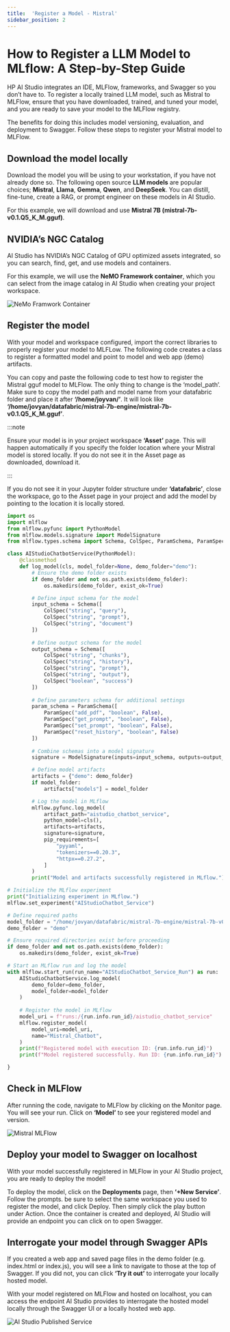 ```yaml
---
title:  'Register a Model - Mistral'
sidebar_position: 2
---
```


# How to Register a LLM Model to MLflow: A Step-by-Step Guide

HP AI Studio integrates an IDE, MLFlow, frameworks, and Swagger so you don’t have to. To register a locally trained LLM model, such as Mistral to MLFlow, ensure that you have downloaded, trained, and tuned your model, and you are ready to save your model to the MLFlow registry.

The benefits for doing this includes model versioning, evaluation, and deployment to Swagger. Follow these steps to register your Mistral model to MLFlow.

## Download the model locally

Download the model you will be using to your workstation, if you have not already done so. The following open source **LLM models** are popular choices; **Mistral**, **Llama**, **Gemma**, **Qwen**, and **DeepSeek**. You can distill, fine-tune, create a RAG, or prompt engineer on these models in AI Studio.

For this example, we will download and use **Mistral 7B (mistral-7b-v0.1.Q5_K_M.gguf)**.

## NVIDIA’s NGC Catalog

AI Studio has NVIDIA’s NGC Catalog of GPU optimized assets integrated, so you can search, find, get, and use models and containers.

For this example, we will use the **NeMO Framework container**, which you can select from the image catalog in AI Studio when creating your project workspace.

![NeMo Framwork Container](/img/NeMo_framework.png)

## Register the model

With your model and workspace configured, import the correct libraries to properly register your model to MLFLow. The following code creates a class to register a formatted model and point to model and web app (demo) artifacts.

You can copy and paste the following code to test how to register the Mistral gguf model to MLFlow. The only thing to change is the ‘model_path’. Make sure to copy the model path and model name from your datafabric folder and place it after **‘/home/joyvan/’**. It will look like **‘/home/jovyan/datafabric/mistral-7b-engine/mistral-7b-v0.1.Q5_K_M.gguf’**.

:::note 

Ensure your model is in your project workspace **‘Asset’** page. This will happen automatically if you specify the folder location where your Mistral model is stored locally. If you do not see it in the Asset page as downloaded, download it. 

:::

If you do not see it in your Jupyter folder structure under **‘datafabric’**, close the workspace, go to the Asset page in your project and add the model by pointing to the location it is locally stored.

```python
import os
import mlflow
from mlflow.pyfunc import PythonModel
from mlflow.models.signature import ModelSignature
from mlflow.types.schema import Schema, ColSpec, ParamSchema, ParamSpec

class AIStudioChatbotService(PythonModel):
    @classmethod
    def log_model(cls, model_folder=None, demo_folder="demo"):
        # Ensure the demo folder exists
        if demo_folder and not os.path.exists(demo_folder):
            os.makedirs(demo_folder, exist_ok=True)

        # Define input schema for the model
        input_schema = Schema([
            ColSpec("string", "query"),
            ColSpec("string", "prompt"),
            ColSpec("string", "document")
        ])
        
        # Define output schema for the model
        output_schema = Schema([
            ColSpec("string", "chunks"),
            ColSpec("string", "history"),
            ColSpec("string", "prompt"),
            ColSpec("string", "output"),
            ColSpec("boolean", "success")
        ])
        
        # Define parameters schema for additional settings
        param_schema = ParamSchema([
            ParamSpec("add_pdf", "boolean", False),
            ParamSpec("get_prompt", "boolean", False),
            ParamSpec("set_prompt", "boolean", False),
            ParamSpec("reset_history", "boolean", False)
        ])
        
        # Combine schemas into a model signature
        signature = ModelSignature(inputs=input_schema, outputs=output_schema, params=param_schema)

        # Define model artifacts
        artifacts = {"demo": demo_folder}
        if model_folder:
            artifacts["models"] = model_folder

        # Log the model in MLflow
        mlflow.pyfunc.log_model(
            artifact_path="aistudio_chatbot_service",
            python_model=cls(),
            artifacts=artifacts,
            signature=signature,
            pip_requirements=[
                "pyyaml",
                "tokenizers==0.20.3",
                "httpx==0.27.2",
            ]
        )
        print("Model and artifacts successfully registered in MLflow.")

# Initialize the MLflow experiment
print("Initializing experiment in MLflow.")
mlflow.set_experiment("AIStudioChatbot_Service")

# Define required paths
model_folder = "/home/jovyan/datafabric/mistral-7b-engine/mistral-7b-v0.1.Q5_K_M.gguf"
demo_folder = "demo"   

# Ensure required directories exist before proceeding
if demo_folder and not os.path.exists(demo_folder):
    os.makedirs(demo_folder, exist_ok=True)

# Start an MLflow run and log the model
with mlflow.start_run(run_name="AIStudioChatbot_Service_Run") as run:
    AIStudioChatbotService.log_model(
        demo_folder=demo_folder,
        model_folder=model_folder
    )
    
    # Register the model in MLflow
    model_uri = f"runs:/{run.info.run_id}/aistudio_chatbot_service"
    mlflow.register_model(
        model_uri=model_uri,
        name="Mistral_Chatbot",
    )
    print(f"Registered model with execution ID: {run.info.run_id}")
    print(f"Model registered successfully. Run ID: {run.info.run_id}")

}
```


## Check in MLFlow

After running the code, navigate to MLFlow by clicking on the Monitor page. You will see your run. Click on **‘Model’** to see your registered model and version.

![Mistral MLFlow](/img/mistral_mlflow.png)

## Deploy your model to Swagger on localhost

With your model successfully registered in MLFlow in your AI Studio project, you are ready to deploy the model!

To deploy the model, click on the **Deployments** page, then **‘+New Service’**. Follow the prompts. be sure to select the same workspace you used to register the model, and click Deploy. Then simply click the play button under Action. Once the container is created and deployed, AI Studio will provide an endpoint you can click on to open Swagger.

## Interrogate your model through Swagger APIs

If you created a web app and saved page files in the demo folder (e.g. index.html or index.js), you will see a link to navigate to those at the top of Swagger. If you did not, you can click **‘Try it out’** to interrogate your locally hosted model.

With your model registered on MLFlow and hosted on localhost, you can access the endpoint AI Studio provides to interrogate the hosted model locally through the Swagger UI or a locally hosted web app.

![AI Studio Published Service](/img/aistudio_publishedservice.png)
